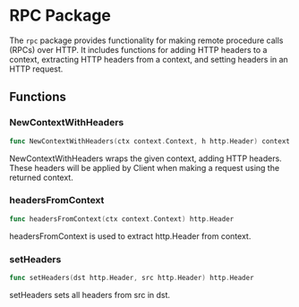 # RPC Package

The `rpc` package provides functionality for making remote procedure calls (RPCs) over HTTP. It includes functions for adding HTTP headers to a context, extracting HTTP headers from a context, and setting headers in an HTTP request.

## Functions

### NewContextWithHeaders

```go
func NewContextWithHeaders(ctx context.Context, h http.Header) context.Context
```

NewContextWithHeaders wraps the given context, adding HTTP headers. These headers will be applied by Client when making a request using the returned context.

### headersFromContext

```go
func headersFromContext(ctx context.Context) http.Header
```

headersFromContext is used to extract http.Header from context.

### setHeaders

```go
func setHeaders(dst http.Header, src http.Header) http.Header
```

setHeaders sets all headers from src in dst.